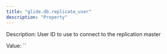```yaml
---
title: "glide.db.replicate_user"
description: "Property"
---
```


Description: User ID to use to connect to the replication master

Value: ``